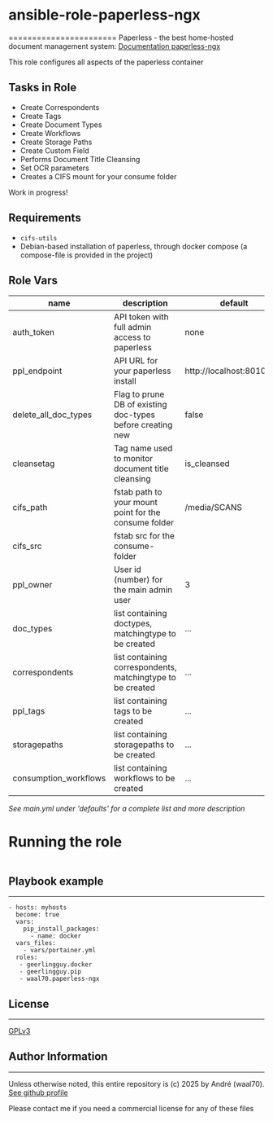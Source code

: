 # ansible-role-paperless-ngx

=======================
Paperless - the best home-hosted document management system: [Documentation paperless-ngx](https://docs.paperless-ngx.com/)

This role configures all aspects of the paperless container

## Tasks in Role

- Create Correspondents
- Create Tags
- Create Document Types
- Create Workflows
- Create Storage Paths
- Create Custom Field
- Performs Document Title Cleansing
- Set OCR parameters
- Creates a CIFS mount for your consume folder

Work in progress!

## Requirements

- `cifs-utils`
- Debian-based installation of paperless, through docker compose (a compose-file is provided in the project)

## Role Vars

name | description | default |
-----|-------------|---------|
| auth_token  | API token with full admin access to paperless  | none |
| ppl_endpoint | API URL for your paperless install | http://localhost:8010/api/ |
| delete_all_doc_types | Flag to prune DB of existing doc-types before creating new | false |
| cleansetag | Tag name used to monitor document title cleansing | is_cleansed |
| cifs_path | fstab path to your mount point for the consume folder | /media/SCANS |
| cifs_src | fstab src for the consume-folder | | 192.168.1.111/SCANS |
| ppl_owner | User id (number) for the main admin user | 3 |
| doc_types | list containing doctypes, matchingtype to be created | ... |
| correspondents | list containing correspondents, matchingtype to be created | ... |
| ppl_tags | list containing tags to be created | ... |
| storagepaths | list containing storagepaths to be created | ... |
| consumption_workflows | list containing workflows to be created | ... |

*See main.yml under 'defaults' for a complete list and more description*

# Running the role

```

```

## Playbook example

---

```
- hosts: myhosts
  become: true
  vars:
    pip_install_packages:
      - name: docker
  vars_files:
    - vars/portainer.yml
  roles:
   - geerlingguy.docker
   - geerlingguy.pip
   - waal70.paperless-ngx
```

## License

-------

[GPLv3](https://www.gnu.org/licenses/gpl-3.0.html#license-text)

## Author Information

-------

Unless otherwise noted, this entire repository is (c) 2025 by André (waal70). [See github profile](https://github.com/waal70)

Please contact me if you need a commercial license for any of these files
